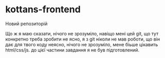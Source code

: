 # kottans-frontend
Новий репозиторій


Що ж я маю сказати, нічого не зрозуміло, навіщо мені  цей git, що тут конкретно треба зробити не ясно, я з git ніколи не мав роботи, що він дає для твого коду неясно, 
нічого не зрозуміло, мене біьше цікавить html/css/js.
до цієї частини завдання я не був підготовлений.
